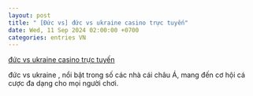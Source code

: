 ```yaml
---
layout: post
title: " [Đức vs] đức vs ukraine casino trực tuyến"
date: Wed, 11 Sep 2024 02:00:00 +0700
categories: entries VN
---
```

[đức vs ukraine casino trực tuyến](https://nhidong.org.vn/Pac/2024-09-11-sky88%20%C4%91%C4%83ng%20nh%E1%BA%ADp.htm)

đức vs ukraine , nổi bật trong số các nhà cái châu Á, mang đến cơ hội cá cược đa dạng cho mọi người chơi.

